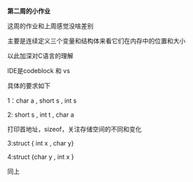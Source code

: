 **第二周的小作业**

这周的作业和上周感觉没啥差别

主要是连续定义三个变量和结构体来看它们在内存中的位置和大小

以此加深对C语言的理解

IDE是codeblock 和 vs

具体的要求如下

1：char a , short s , int s

2: short s , int t , char a 

打印首地址，sizeof，关注存储空间的不同和变化

3:struct { int x , char y}

4:struct {char y , int x }

同上